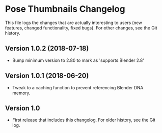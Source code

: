 # Pose Thumbnails Changelog

This file logs the changes that are actually interesting to users (new features,
changed functionality, fixed bugs). For other changes, see the Git history.

## Version 1.0.2 (2018-07-18)

- Bump minimum version to 2.80 to mark as 'supports Blender 2.8'


## Version 1.0.1  (2018-06-20)

- Tweak to a caching function to prevent referencing Blender DNA
  memory.


## Version 1.0

- First release that includes this changelog. For older history, see the Git log.
